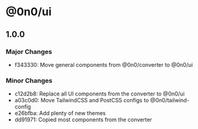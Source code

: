 # @0n0/ui

## 1.0.0

### Major Changes

- f343330: Move general components from @0n0/converter to @0n0/ui

### Minor Changes

- c12d2b8: Replace all UI components from the converter to @0n0/ui
- a03c0d0: Move TailwindCSS and PostCSS configs to @0n0/tailwind-config
- e26bfba: Add plenty of new themes
- dd91971: Copied most components from the converter
